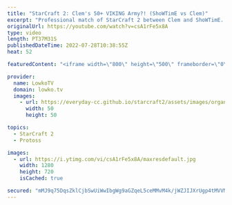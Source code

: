 ```yaml
---
title: "StarCraft 2: Clem's 50+ VIKING Army?! (ShoWTimE vs Clem)"
excerpt: "Professional match of StarCraft 2 between Clem and ShoWTimE. In this game of Protoss versus Terran both players play the late game and focus their armies around Sky Terran and Sky Toss.  Support my work on Patreon: https://www.patreon.com/lowkotv Become a YouTube member: https://lowko.tv/join  More Lowko:"
originalUrl: https://youtube.com/watch?v=csA1rFe5x8A
type: video
length: PT37M31S
publishedDateTime: 2022-07-28T10:38:55Z
heat: 52

featuredContent: "<iframe width=\"800\" height=\"500\" frameborder=\"0\" src=\"https://www.youtube.com/embed/csA1rFe5x8A\" allow=\"accelerometer; autoplay; encrypted-media; gyroscope; picture-in-picture\" allowfullscreen></iframe>"

provider:
  name: LowkoTV
  domain: lowko.tv
  images:
    - url: https://everyday-cc.github.io/starcraft2/assets/images/organizations/lowko.tv-50x50.jpg
      width: 50
      height: 50

topics:
  - StarCraft 2
  - Protoss

images:
  - url: https://i.ytimg.com/vi/csA1rFe5x8A/maxresdefault.jpg
    width: 1280
    height: 720
    isCached: true

secured: "mMJ9q75DqsZklCjbSwUiWwIbgWg9aGZqeL5ceMMvM4k/jWZJIJXrUgp4tMVVMNuz7GGYzBoKPV6z9gwSdW/GNxnb6EY0p4Heuo+qwjSyIspANjvh7JD/u7VkBd7gLqeU3VwSMuySfIQylj6EIudp39ilcH3EWoslLuHkGwEqMKs/V0KcJkF1J0Ldyy3w568OjVYvRz6LmLj/XQob+Cox+EEWOAGsRM4q6e1vqTRZ6SYqL2xL6DvirRh681p7JMECKLJmk4yqXYyzoo+uVyF2bDYwHzEWWfulu4anQ1hdmuB6IrxXcQ9CNVlm3vZnV4Rg61BJjKG0W8g8YlX0qgK7nT/J/NHOFMfKp8dGG5prSVjhBi5eOF1kBafvBo83Smwdxv0gTkXXT8/Z7SEKmr5Ixa4F/DB4timkZh4WW0edE7D9K25+/6Quv3q8+5uBmlBJ;8MnKl2tID9P/BWqLwqScuQ=="
---
```


